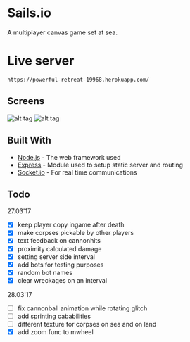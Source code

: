 # Sails.io
A multiplayer canvas game set at sea.

# Live server

```
https://powerful-retreat-19968.herokuapp.com/
```

## Screens
![alt tag](http://3.1m.yt/TKGSAy.png)
![alt tag](http://2.1m.yt/o5Guuk1.png)

## Built With

* [Node.js](https://nodejs.org/en/) - The web framework used
* [Express](https://maven.apache.org/) - Module used to setup static server and routing
* [Socket.io](https://rometools.github.io/rome/) - For real time communications

## Todo
27.03'17
- [x] keep player copy ingame after death
- [x] make corpses pickable by other players
- [x] text feedback on cannonhits
- [x] proximity calculated damage
- [x] setting server side interval
- [x] add bots for testing purposes
- [x] random bot names
- [x] clear wreckages on an interval

28.03'17
- [ ] fix cannonball animation while rotating glitch
- [ ] add sprinting cababilities
- [ ] different texture for corpses on sea and on land
- [x] add zoom func to mwheel